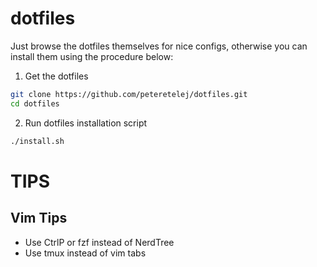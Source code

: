 # dotfiles
Just browse the dotfiles themselves for nice configs, otherwise you can install them using the procedure below:

1. Get the dotfiles
```bash
git clone https://github.com/peteretelej/dotfiles.git 
cd dotfiles                                           
```
2. Run dotfiles installation script
```bash
./install.sh
```


# TIPS

## Vim Tips
- Use CtrlP or fzf instead of NerdTree 
- Use tmux instead of vim tabs
